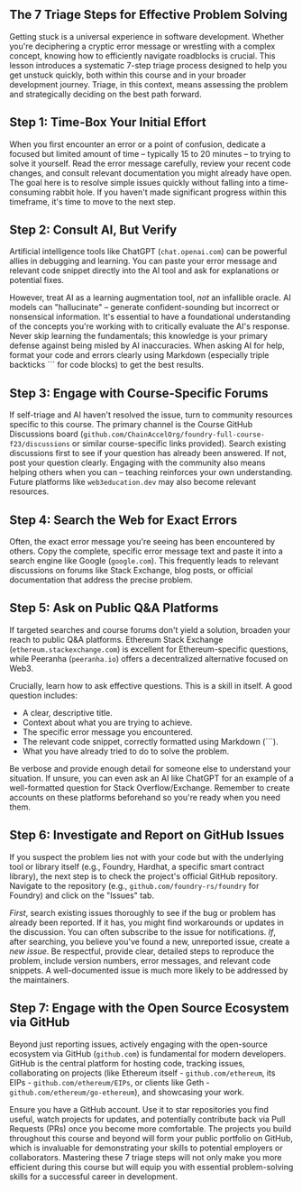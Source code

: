 ## The 7 Triage Steps for Effective Problem Solving

Getting stuck is a universal experience in software development. Whether you're deciphering a cryptic error message or wrestling with a complex concept, knowing how to efficiently navigate roadblocks is crucial. This lesson introduces a systematic 7-step triage process designed to help you get unstuck quickly, both within this course and in your broader development journey. Triage, in this context, means assessing the problem and strategically deciding on the best path forward.

## Step 1: Time-Box Your Initial Effort

When you first encounter an error or a point of confusion, dedicate a focused but limited amount of time – typically 15 to 20 minutes – to trying to solve it yourself. Read the error message carefully, review your recent code changes, and consult relevant documentation you might already have open. The goal here is to resolve simple issues quickly without falling into a time-consuming rabbit hole. If you haven't made significant progress within this timeframe, it's time to move to the next step.

## Step 2: Consult AI, But Verify

Artificial intelligence tools like ChatGPT (`chat.openai.com`) can be powerful allies in debugging and learning. You can paste your error message and relevant code snippet directly into the AI tool and ask for explanations or potential fixes.

However, treat AI as a learning augmentation tool, *not* an infallible oracle. AI models can "hallucinate" – generate confident-sounding but incorrect or nonsensical information. It's essential to have a foundational understanding of the concepts you're working with to critically evaluate the AI's response. Never skip learning the fundamentals; this knowledge is your primary defense against being misled by AI inaccuracies. When asking AI for help, format your code and errors clearly using Markdown (especially triple backticks ``` for code blocks) to get the best results.

## Step 3: Engage with Course-Specific Forums

If self-triage and AI haven't resolved the issue, turn to community resources specific to this course. The primary channel is the Course GitHub Discussions board (`github.com/ChainAccelOrg/foundry-full-course-f23/discussions` or similar course-specific links provided). Search existing discussions first to see if your question has already been answered. If not, post your question clearly. Engaging with the community also means helping others when you can – teaching reinforces your own understanding. Future platforms like `web3education.dev` may also become relevant resources.

## Step 4: Search the Web for Exact Errors

Often, the exact error message you're seeing has been encountered by others. Copy the complete, specific error message text and paste it into a search engine like Google (`google.com`). This frequently leads to relevant discussions on forums like Stack Exchange, blog posts, or official documentation that address the precise problem.

## Step 5: Ask on Public Q&A Platforms

If targeted searches and course forums don't yield a solution, broaden your reach to public Q&A platforms. Ethereum Stack Exchange (`ethereum.stackexchange.com`) is excellent for Ethereum-specific questions, while Peeranha (`peeranha.io`) offers a decentralized alternative focused on Web3.

Crucially, learn how to ask effective questions. This is a skill in itself. A good question includes:
*   A clear, descriptive title.
*   Context about what you are trying to achieve.
*   The specific error message you encountered.
*   The relevant code snippet, correctly formatted using Markdown (```).
*   What you have already tried to do to solve the problem.

Be verbose and provide enough detail for someone else to understand your situation. If unsure, you can even ask an AI like ChatGPT for an example of a well-formatted question for Stack Overflow/Exchange. Remember to create accounts on these platforms beforehand so you're ready when you need them.

## Step 6: Investigate and Report on GitHub Issues

If you suspect the problem lies not with your code but with the underlying tool or library itself (e.g., Foundry, Hardhat, a specific smart contract library), the next step is to check the project's official GitHub repository. Navigate to the repository (e.g., `github.com/foundry-rs/foundry` for Foundry) and click on the "Issues" tab.

*First*, search existing issues thoroughly to see if the bug or problem has already been reported. If it has, you might find workarounds or updates in the discussion. You can often subscribe to the issue for notifications.
*If*, after searching, you believe you've found a new, unreported issue, create a *new issue*. Be respectful, provide clear, detailed steps to reproduce the problem, include version numbers, error messages, and relevant code snippets. A well-documented issue is much more likely to be addressed by the maintainers.

## Step 7: Engage with the Open Source Ecosystem via GitHub

Beyond just reporting issues, actively engaging with the open-source ecosystem via GitHub (`github.com`) is fundamental for modern developers. GitHub is the central platform for hosting code, tracking issues, collaborating on projects (like Ethereum itself - `github.com/ethereum`, its EIPs - `github.com/ethereum/EIPs`, or clients like Geth - `github.com/ethereum/go-ethereum`), and showcasing your work.

Ensure you have a GitHub account. Use it to star repositories you find useful, watch projects for updates, and potentially contribute back via Pull Requests (PRs) once you become more comfortable. The projects you build throughout this course and beyond will form your public portfolio on GitHub, which is invaluable for demonstrating your skills to potential employers or collaborators. Mastering these 7 triage steps will not only make you more efficient during this course but will equip you with essential problem-solving skills for a successful career in development.